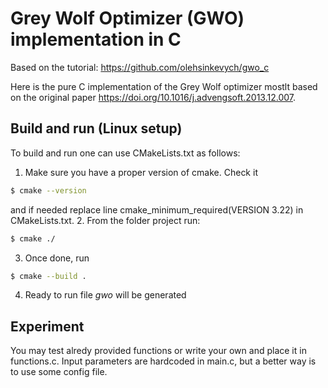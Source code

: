 # Grey Wolf Optimizer (GWO) implementation in C
Based on the tutorial: https://github.com/olehsinkevych/gwo_c

Here is the pure C implementation of the Grey Wolf optimizer mostlt based on the original paper https://doi.org/10.1016/j.advengsoft.2013.12.007.

## Build and run (Linux setup)
To build and run one can use CMakeLists.txt as follows:
1. Make sure you have a proper version of cmake. Check it
```bash
$ cmake --version
```
and if needed replace line cmake_minimum_required(VERSION 3.22) in CMakeLists.txt. 
2. From the folder project run:
```bash
$ cmake ./
```
3. Once done, run
```bash
$ cmake --build .
```
4. Ready to run file _gwo_ will be generated
## Experiment
You may test alredy provided functions or write your own and place it in functions.c.
Input parameters are hardcoded in main.c, but a better way is to use some config file.
